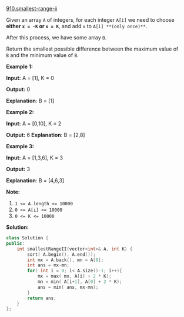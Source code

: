 [910.smallest-range-ii](https://leetcode.com/problems/smallest-range-ii/)  

Given an array `A` of integers, for each integer `A[i]` we need to choose **either `x = -K` or `x = K`**, and add `x` to `A[i] **(only once)**`.

After this process, we have some array `B`.

Return the smallest possible difference between the maximum value of `B` and the minimum value of `B`.

**Example 1:**

  
**Input:** A = \[1\], K = 0
  
**Output:** 0
  
**Explanation**: B = \[1\]
  

**Example 2:**

  
**Input:** A = \[0,10\], K = 2
  
**Output:** 6 **Explanation**: B = \[2,8\]
  

**Example 3:**

  
**Input:** A = \[1,3,6\], K = 3
  
**Output:** 3
  
**Explanation**: B = \[4,6,3\]
  

**Note:**

1.  `1 <= A.length <= 10000`
2.  `0 <= A[i] <= 10000`
3.  `0 <= K <= 10000`  



**Solution:**  

```cpp
class Solution {
public:
    int smallestRangeII(vector<int>& A, int K) {
        sort( A.begin(), A.end());
        int mx = A.back(), mn = A[0];
        int ans = mx-mn;
        for( int i = 0; i< A.size()-1; i++){
            mx = max( mx, A[i] + 2 * K);
            mn = min( A[i+1], A[0] + 2 * K);
            ans = min( ans, mx-mn);
        }
        return ans;
    }
};
```
      